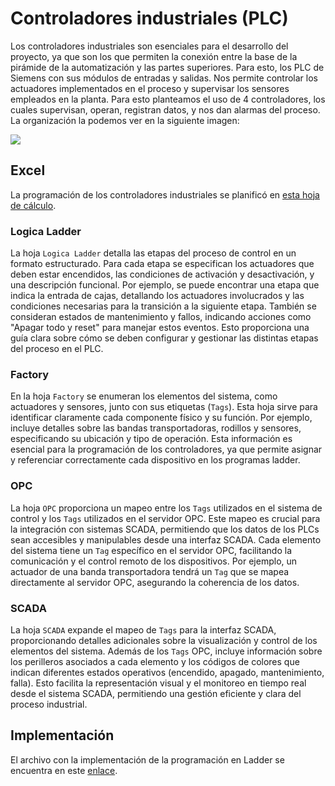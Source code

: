 # Controladores industriales (PLC)

Los controladores industriales son esenciales para el desarrollo del proyecto, ya que son los que permiten la conexión entre la base de la pirámide de la automatización y las partes superiores. Para esto, los PLC de Siemens con sus módulos de entradas y salidas. Nos permite controlar  los actuadores implementados en el proceso y supervisar los sensores empleados en la planta. Para esto planteamos el uso de 4 controladores, los cuales supervisan, operan, registran datos, y nos dan alarmas del proceso. La organización la podemos ver en la siguiente imagen:

<img src="https://raw.githubusercontent.com/dramirezch-UN/apm/dev/producto/controladores_industriales/plc_estructura.jpg" />

## Excel

La programación de los controladores industriales se planificó en [esta hoja de cálculo](https://github.com/dramirezch-UN/apm/blob/main/producto/controladores_industriales/arquitectura_plc_scada.xlsx).

### Logica Ladder
La hoja `Logica Ladder` detalla las etapas del proceso de control en un formato estructurado. Para cada etapa se especifican los actuadores que deben estar encendidos, las condiciones de activación y desactivación, y una descripción funcional. Por ejemplo, se puede encontrar una etapa que indica la entrada de cajas, detallando los actuadores involucrados y las condiciones necesarias para la transición a la siguiente etapa. También se consideran estados de mantenimiento y fallos, indicando acciones como "Apagar todo y reset" para manejar estos eventos. Esto proporciona una guía clara sobre cómo se deben configurar y gestionar las distintas etapas del proceso en el PLC.

### Factory
En la hoja `Factory` se enumeran los elementos del sistema, como actuadores y sensores, junto con sus etiquetas (`Tags`). Esta hoja sirve para identificar claramente cada componente físico y su función. Por ejemplo, incluye detalles sobre las bandas transportadoras, rodillos y sensores, especificando su ubicación y tipo de operación. Esta información es esencial para la programación de los controladores, ya que permite asignar y referenciar correctamente cada dispositivo en los programas ladder.

### OPC
La hoja `OPC` proporciona un mapeo entre los `Tags` utilizados en el sistema de control y los `Tags` utilizados en el servidor OPC. Este mapeo es crucial para la integración con sistemas SCADA, permitiendo que los datos de los PLCs sean accesibles y manipulables desde una interfaz SCADA. Cada elemento del sistema tiene un `Tag` específico en el servidor OPC, facilitando la comunicación y el control remoto de los dispositivos. Por ejemplo, un actuador de una banda transportadora tendrá un `Tag` que se mapea directamente al servidor OPC, asegurando la coherencia de los datos.

### SCADA
La hoja `SCADA` expande el mapeo de `Tags` para la interfaz SCADA, proporcionando detalles adicionales sobre la visualización y control de los elementos del sistema. Además de los `Tags` OPC, incluye información sobre los perilleros asociados a cada elemento y los códigos de colores que indican diferentes estados operativos (encendido, apagado, mantenimiento, falla). Esto facilita la representación visual y el monitoreo en tiempo real desde el sistema SCADA, permitiendo una gestión eficiente y clara del proceso industrial.

## Implementación
El archivo con la implementación de la programación en Ladder se encuentra en este [enlace](https://github.com/dramirezch-UN/apm/blob/main/producto/controladores_industriales/programacion_plcs.ACD).
